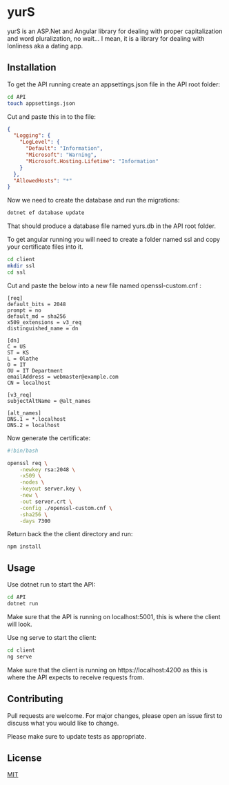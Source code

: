 # yurS

yurS is an ASP.Net and Angular library for dealing with proper capitalization and word pluralization, no wait... I mean, it is a library for dealing with lonliness aka a dating app.

## Installation

To get the API running create an appsettings.json file in the API root folder:
```bash
cd API
touch appsettings.json
```

Cut and paste this in to the file:
```json
{
  "Logging": {
    "LogLevel": {
      "Default": "Information",
      "Microsoft": "Warning",
      "Microsoft.Hosting.Lifetime": "Information"
    }
  },
  "AllowedHosts": "*"
}
```

Now we need to create the database and run the migrations:
```bash
dotnet ef database update
```
That should produce a database file named yurs.db in the API root folder.


To get angular running you will need to create a folder named ssl and copy your certificate files into it.

```bash
cd client
mkdir ssl
cd ssl
```

Cut and paste the below into a new file named openssl-custom.cnf :
```
[req]
default_bits = 2048
prompt = no
default_md = sha256
x509_extensions = v3_req
distinguished_name = dn

[dn]
C = US
ST = KS
L = Olathe
O = IT
OU = IT Department
emailAddress = webmaster@example.com
CN = localhost

[v3_req]
subjectAltName = @alt_names

[alt_names]
DNS.1 = *.localhost
DNS.2 = localhost
```

Now generate the certificate:
```bash
#!bin/bash

openssl req \
    -newkey rsa:2048 \
    -x509 \
    -nodes \
    -keyout server.key \
    -new \
    -out server.crt \
    -config ./openssl-custom.cnf \
    -sha256 \
    -days 7300
```

Return back the the client directory and run:
```
npm install
```

## Usage
Use dotnet run to start the API:
```bash
cd API
dotnet run
```
Make sure that the API is running on localhost:5001, this is where the client will look.

Use ng serve to start the client:
```bash
cd client
ng serve
```
Make sure that the client is running on https://localhost:4200 as this is where the API expects to receive requests from.


## Contributing
Pull requests are welcome. For major changes, please open an issue first to discuss what you would like to change.

Please make sure to update tests as appropriate.

## License
[MIT](https://choosealicense.com/licenses/mit/)